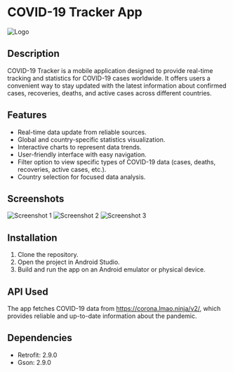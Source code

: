 ﻿# COVID-19 Tracker App

![Logo](@drawable/4.jpg)

## Description

COVID-19 Tracker is a mobile application designed to provide real-time tracking and statistics for COVID-19 cases worldwide. It offers users a convenient way to stay updated with the latest information about confirmed cases, recoveries, deaths, and active cases across different countries.

## Features

- Real-time data update from reliable sources.
- Global and country-specific statistics visualization.
- Interactive charts to represent data trends.
- User-friendly interface with easy navigation.
- Filter option to view specific types of COVID-19 data (cases, deaths, recoveries, active cases, etc.).
- Country selection for focused data analysis.

## Screenshots

![Screenshot 1](@drawable/1.jpg)
![Screenshot 2](@drawable/2.jpg)
![Screenshot 3](@drawable/3.jpg)

## Installation

1. Clone the repository.
2. Open the project in Android Studio.
3. Build and run the app on an Android emulator or physical device.

## API Used

The app fetches COVID-19 data from https://corona.lmao.ninja/v2/, which provides reliable and up-to-date information about the pandemic.

## Dependencies

- Retrofit: 2.9.0
- Gson: 2.9.0

